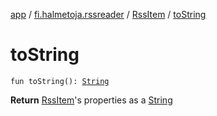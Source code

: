 [app](../../index.md) / [fi.halmetoja.rssreader](../index.md) / [RssItem](index.md) / [toString](./to-string.md)

# toString

`fun toString(): `[`String`](https://kotlinlang.org/api/latest/jvm/stdlib/kotlin/-string/index.html)

**Return**
[RssItem](index.md)'s properties as a [String](https://kotlinlang.org/api/latest/jvm/stdlib/kotlin/-string/index.html)

